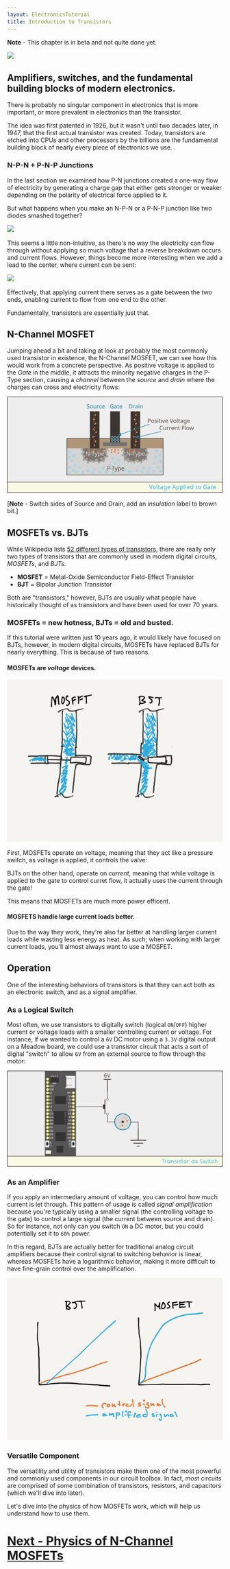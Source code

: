 ```yaml
---
layout: ElectronicsTutorial
title: Introduction to Transistors
---
```


**Note** - This chapter is in beta and not quite done yet.

![](../Support_Files/Image_Common_Transistors.svg)

## Amplifiers, switches, and the fundamental building blocks of modern electronics.

There is probably no singular component in electronics that is more important, or more prevalent in electronics than the transistor.

The idea was first patented in 1926, but it wasn't until two decades later, in 1947, that the first actual transistor was created. Today, transistors are etched into CPUs and other processors by the billions are the fundamental building block of nearly every piece of electronics we use.

### N-P-N + P-N-P Junctions

In the last section we examined how P-N junctions created a one-way flow of electricity by generating a charge gap that either gets stronger or weaker depending on the polarity of electrical force applied to it.

But what happens when you make an N-P-N or a P-N-P junction like two diodes smashed together?

![](../../Part6/Sketches/PNP_No_Base.png)

This seems a little non-intuitive, as there's no way the electricity can flow through without applying so much voltage that a reverse breakdown occurs and current flows. However, things become more interesting when we add a lead to the center, where current can be sent:

![](../../Part6/Sketches/PNP_w_Base.png)

Effectively, that applying current there serves as a gate between the two ends, enabling current to flow from one end to the other.

Fundamentally, transistors are essentially just that.

## N-Channel MOSFET

Jumping ahead a bit and taking at look at probably the most commonly used transistor in existence, the N-Channel MOSFET, we can see how this would work from a concrete perspective. As positive voltage is applied to the _Gate_ in the middle, it attracts the minority negative charges in the P-Type section, causing a _channel_ between the _source_ and _drain_ where the charges can cross and electricity flows:

![](../Support_Files/MOSFET_Gate_Voltage.svg)

[**Note** - Switch sides of Source and Drain, add an _insulation_ label to brown bit.]

## MOSFETs vs. BJTs

While Wikipedia lists [52 different types of transistors](https://en.wikipedia.org/wiki/Category:Transistor_types?sa=X&ved=0ahUKEwiMvbG4l8zhAhWBsJ4KHdwtBvUQ1i8IJzAh), there are really only two types of transistors that are commonly used in modern digital circuits, _MOSFETs_, and _BJTs_.

* **MOSFET** = Metal-Oxide Semiconductor Field-Effect Transistor
* **BJT** = Bipolar Junction Transistor

Both are "transistors," however, BJTs are usually what people have historically thought of as transistors and have been used for over 70 years.

### MOSFETs = new hotness, BJTs = old and busted.

If this tutorial were written just 10 years ago, it would likely have focused on BJTs, however, in modern digital circuits, MOSFETs have replaced BJTs for nearly everything. This is because of two reasons. 



#### MOSFETs are _voltage_ devices.

![](../Support_Files/Transistor_Water_Valves.png)

First, MOSFETs operate on voltage, meaning that they act like a pressure switch, as voltage is applied, it controls the valve:

BJTs on the other hand, operate on _current_, meaning that while voltage is applied to the gate to control curret flow, it actually uses the current through the gate!

This means that MOSFETs are much more power efficent.

#### MOSFETS handle large current loads better.

Due to the way they work, they're also far better at handling larger current loads while wasting less energy as heat. As such; when working with larger current loads, you'll almost always want to use a MOSFET.


## Operation

One of the interesting behaviors of transistors is that they can act both as an electronic switch, and as a signal amplifier.   

### As a Logical Switch

Most often, we use transistors to digitally switch (logical `ON`/`OFF`) higher current or voltage loads with a smaller controlling current or voltage. For instance, if we wanted to control a `6V` DC motor using a `3.3V` digital output on a Meadow board, we could use a transistor circuit that acts a sort of digital "switch" to allow `6V` from an external source to flow through the motor:

![](../Support_Files/Transistor_as_Switch.svg)

### As an Amplifier

If you apply an intermediary amount of voltage, you can control how much current is let through. This pattern of usage is called _signal amplification_ because you're typically using a smaller signal (the controlling voltage to the gate) to control a large signal (the current between source and drain). So for instance, not only can you switch `ON` a DC motor, but you could potentially set it to `60%` power.

In this regard, BJTs are actually better for traditional analog circuit amplifiers because their control signal to switching behavior is linear, whereas MOSFETs have a logarithmic behavior, making it more difficult to have fine-grain control over the amplification.

![](../Support_Files/Transitors_as_Amplifiers.png)

### Versatile Component

The versatility and utility of transistors make them one of the most powerful and commonly used components in our circuit toolbox. In fact, most circuits are comprised of some combination of transistors, resistors, and capacitors (which we'll dive into later).

Let's dive into the physics of how MOSFETs work, which will help us understand how to use them.

# [Next - Physics of N-Channel MOSFETs](../N-Channel_MOSFET)

<!-- TODO: ### Forward Voltage -->

<!-- TODO: [Still have to overcome the  -->

<!--

### Base, Collector, Emitter

![](../../Part6/Sketches/BJT_diagrams.png)


[diagram]

-->

<!--
### GaNFET

There's another 
-->
<!--
## Transistor Uses

[name some of the useful things we do with transistors; controlling motors, relays, fundamental building blocks of more complex circuits, etc.]

## Anatomy; Base, Collector, Emitter/Gate, Source, Drain

Whether BJT, MOSFET, or nearly any other type, transistors almost always have three legs and though they're called different things on a BJT or a MOSFET, they basically do the same thing:

| Lead Function | MOSFET Name | BJT Name    |
|---------------|-------------|-------------|
| **Control**   | _Gate_      | _Base_      |
| **Lead 1**    | _Source_    | _Collector_ |
| **Lead 2**    | _Drain_     | _Emitter_   |

The _gate_ or _base_ is the lead that controls current flow between the _source_ and _drain_ (on a MOSFET), or the _collector_ and _emitter_ on a BJT.


* **`V`<sub>`c`</sub>** - Voltage at the Collector
* **`i`<sub>`B`</sub>** - Current at Base
* **`V`<sub>`BE`</sub>** - Voltage from Base to Emitter

[Note: `VCC` comes from Common Voltage at all Collectors in an IC.]

### Beta (β)

Relationship between Base current and current flowing from Collector to Emitter.

Also known as `HFE`.

`I`<sub>`C`</sub> `= I`<sub>`B`</sub> `* β`

### NPN and PNP

Mnemonics:

* NPN = "Not pointing in."
* PNP = "Points in proudly."

### Power Ratings
-0>

<!-- ## [Next - Transistor Lab](../Transistor_Lab) -->
